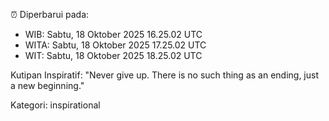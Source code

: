 ⏰ Diperbarui pada:
- WIB: Sabtu, 18 Oktober 2025 16.25.02 UTC
- WITA: Sabtu, 18 Oktober 2025 17.25.02 UTC
- WIT: Sabtu, 18 Oktober 2025 18.25.02 UTC

Kutipan Inspiratif:
"Never give up. There is no such thing as an ending, just a new beginning."


Kategori: inspirational

